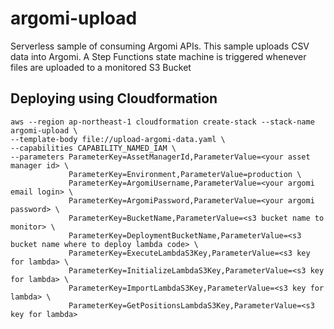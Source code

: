 # argomi-upload

Serverless sample of consuming Argomi APIs. This sample uploads CSV data into Argomi. A Step Functions state machine
is triggered whenever files are uploaded to a monitored S3 Bucket

## Deploying using Cloudformation

~~~~
aws --region ap-northeast-1 cloudformation create-stack --stack-name argomi-upload \
--template-body file://upload-argomi-data.yaml \
--capabilities CAPABILITY_NAMED_IAM \
--parameters ParameterKey=AssetManagerId,ParameterValue=<your asset manager id> \
             ParameterKey=Environment,ParameterValue=production \
             ParameterKey=ArgomiUsername,ParameterValue=<your argomi email login> \
             ParameterKey=ArgomiPassword,ParameterValue=<your argomi password> \
             ParameterKey=BucketName,ParameterValue=<s3 bucket name to monitor> \
             ParameterKey=DeploymentBucketName,ParameterValue=<s3 bucket name where to deploy lambda code> \
             ParameterKey=ExecuteLambdaS3Key,ParameterValue=<s3 key for lambda> \
             ParameterKey=InitializeLambdaS3Key,ParameterValue=<s3 key for lambda> \
             ParameterKey=ImportLambdaS3Key,ParameterValue=<s3 key for lambda> \
             ParameterKey=GetPositionsLambdaS3Key,ParameterValue=<s3 key for lambda>
~~~~
